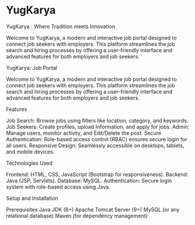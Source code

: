 # YugKarya
YugKarya : Where Tradition meets Innovation 

Welcome to YugKarya, a modern and interactive job portal designed to connect job seekers with employers. This platform streamlines the job search and hiring processes by offering a user-friendly interface and advanced features for both employers and job seekers.


YugKarya: Job Portal

Welcome to YugKarya, a modern and interactive job portal designed to connect job seekers with employers. This platform streamlines the job search and hiring processes by offering a user-friendly interface and advanced features for both employers and job seekers.

Features

Job Search: Browse jobs using filters like location, category, and keywords.
Job Seekers: Create profiles, upload Information, and apply for jobs.
Admin: Manage users, monitor activity, and Edit/Delete the post.
Secure Authentication: Role-based access control (RBAC) ensures secure login for all users.
Responsive Design: Seamlessly accessible on desktops, tablets, and mobile devices.

Technologies Used

Frontend: HTML, CSS, JavaScript (Bootstrap for responsiveness).
Backend: Java (JSP, Servlets).
Database: MySQL.
Authentication: Secure login system with role-based access using Java.

Setup and Installation

Prerequisites
Java JDK (8+)
Apache Tomcat Server (9+)
MySQL (or any relational database)
Maven (for dependency management)
